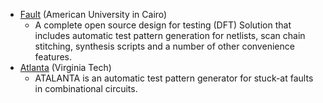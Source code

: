 - [Fault](https://github.com/Cloud-V/Fault) (American University in Cairo)
  - A complete open source design for testing (DFT) Solution that includes automatic test pattern generation for netlists, scan chain stitching, synthesis scripts and a number of other convenience features.
- [Atlanta](https://github.com/hsluoyz/Atalanta) (Virginia Tech)
  - ATALANTA is an automatic test pattern generator for stuck-at faults in combinational circuits.

